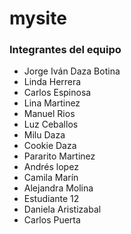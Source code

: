 # mysite

### Integrantes del equipo

- Jorge Iván Daza Botina
- Linda Herrera
- Carlos Espinosa
- Lina Martinez
- Manuel Rios
- Luz Ceballos
- Milu Daza
- Cookie Daza
- Pararito Martinez
- Andrés lopez
- Camila Marín
- Alejandra Molina
- Estudiante 12
- Daniela Aristizabal
- Carlos Puerta


